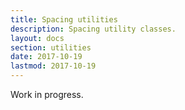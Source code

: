 ```yaml
---
title: Spacing utilities
description: Spacing utility classes.
layout: docs
section: utilities
date: 2017-10-19
lastmod: 2017-10-19
---
```


Work in progress.
